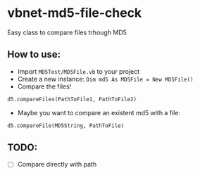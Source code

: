 # vbnet-md5-file-check
Easy class to compare files trhough MD5

## How to use:
 - Import ```MD5Test/MD5File.vb``` to your project
 - Create a new instance:
```Dim md5 As MD5File = New MD5File()```
 - Compare the files!
```vb
d5.compareFiles(PathToFile1, PathToFile2)
```
 - Maybe you want to compare an existent md5 with a file:
 ```vb
 d5.compareFile(MD5String, PathToFile)
 ```


## TODO:
 - [ ] Compare directly with path